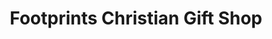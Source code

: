---
title: "Footprints Christian Gift Shop"
url: /darlington/footprints-christian-gift-shop/
shop: gift
---